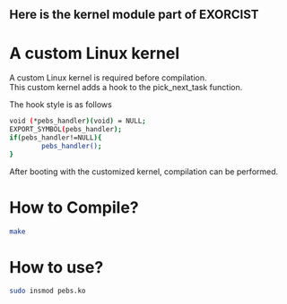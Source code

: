 ## Here is the kernel module part of EXORCIST
# A custom Linux kernel
A custom Linux kernel is required before compilation.  
This custom kernel adds a hook to the pick_next_task function.  

The hook style is as follows 
```bash  
void (*pebs_handler)(void) = NULL;  
EXPORT_SYMBOL(pebs_handler);  
if(pebs_handler!=NULL){  
		pebs_handler();  
}  
```
After booting with the customized kernel, compilation can be performed.
# How to Compile?
```bash
make  
```
# How to use?
```bash
sudo insmod pebs.ko
```